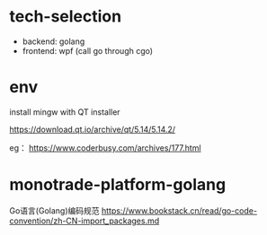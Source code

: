# tech-selection

- backend: golang
- frontend: wpf (call go through cgo)

# env

install mingw with QT installer

https://download.qt.io/archive/qt/5.14/5.14.2/

eg： https://www.coderbusy.com/archives/177.html

# monotrade-platform-golang


Go语言(Golang)编码规范
https://www.bookstack.cn/read/go-code-convention/zh-CN-import_packages.md



